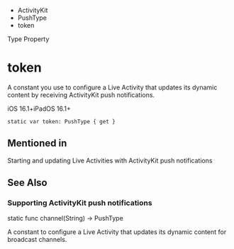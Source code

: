 

- ActivityKit
- PushType
-  token 

Type Property

# token

A constant you use to configure a Live Activity that updates its dynamic content by receiving ActivityKit push notifications.

iOS 16.1+iPadOS 16.1+

``` source
static var token: PushType { get }
```

## Mentioned in 

Starting and updating Live Activities with ActivityKit push notifications

## See Also

### Supporting ActivityKit push notifications

static func channel(String) -> PushType

A constant to configure a Live Activity that updates its dynamic content for broadcast channels.

